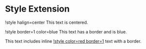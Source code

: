 # Style Extension

!style halign=center
This text is centered.

!style border=1 color=blue
This text has a border and is blue.

This text includes inline [!style color=red border=1](red) text with a border.
